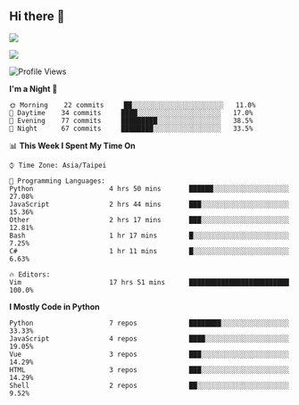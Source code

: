 ## Hi there 👋

![](https://github-readme-stats.vercel.app/api?username=CSY54&theme=nord&show_icons=true)

![](https://github-readme-stats.vercel.app/api/top-langs/?username=CSY54&theme=nord&layout=compact&card_width=445)

<!--START_SECTION:waka-->
![Profile Views](http://img.shields.io/badge/Profile%20Views-0-blue)

**I'm a Night 🦉** 

```text
🌞 Morning    22 commits     ██░░░░░░░░░░░░░░░░░░░░░░░   11.0% 
🌆 Daytime    34 commits     ████░░░░░░░░░░░░░░░░░░░░░   17.0% 
🌃 Evening    77 commits     █████████░░░░░░░░░░░░░░░░   38.5% 
🌙 Night      67 commits     ████████░░░░░░░░░░░░░░░░░   33.5%

```


📊 **This Week I Spent My Time On** 

```text
⌚︎ Time Zone: Asia/Taipei

💬 Programming Languages: 
Python                   4 hrs 50 mins       ██████░░░░░░░░░░░░░░░░░░░   27.08% 
JavaScript               2 hrs 44 mins       ███░░░░░░░░░░░░░░░░░░░░░░   15.36% 
Other                    2 hrs 17 mins       ███░░░░░░░░░░░░░░░░░░░░░░   12.81% 
Bash                     1 hr 17 mins        █░░░░░░░░░░░░░░░░░░░░░░░░   7.25% 
C#                       1 hr 11 mins        █░░░░░░░░░░░░░░░░░░░░░░░░   6.63%

🔥 Editors: 
Vim                      17 hrs 51 mins      █████████████████████████   100.0%

```

**I Mostly Code in Python** 

```text
Python                   7 repos             ████████░░░░░░░░░░░░░░░░░   33.33% 
JavaScript               4 repos             ████░░░░░░░░░░░░░░░░░░░░░   19.05% 
Vue                      3 repos             ███░░░░░░░░░░░░░░░░░░░░░░   14.29% 
HTML                     3 repos             ███░░░░░░░░░░░░░░░░░░░░░░   14.29% 
Shell                    2 repos             ██░░░░░░░░░░░░░░░░░░░░░░░   9.52%

```



<!--END_SECTION:waka-->

<!--
**CSY54/CSY54** is a ✨ _special_ ✨ repository because its `README.md` (this file) appears on your GitHub profile.

Here are some ideas to get you started:

- 🔭 I’m currently working on ...
- 🌱 I’m currently learning ...
- 👯 I’m looking to collaborate on ...
- 🤔 I’m looking for help with ...
- 💬 Ask me about ...
- 📫 How to reach me: ...
- 😄 Pronouns: ...
- ⚡ Fun fact: ...
-->
